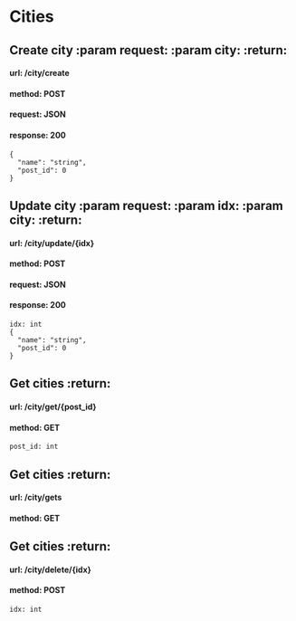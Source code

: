 # Cities 
## Create city :param request: :param city: :return:
#### url: /city/create
#### method: POST
#### request: JSON
#### response: 200
````
{
  "name": "string",
  "post_id": 0
}
````
## Update city :param request: :param idx: :param city: :return:
#### url: /city/update/{idx}
#### method: POST
#### request: JSON
#### response: 200
````
idx: int
{
  "name": "string",
  "post_id": 0
}
````
## Get cities :return:
#### url: /city/get/{post_id}
#### method: GET
````
post_id: int
````
## Get cities :return:
#### url: /city/gets
#### method: GET
## Get cities :return:
#### url: /city/delete/{idx}
#### method: POST
````
idx: int
````